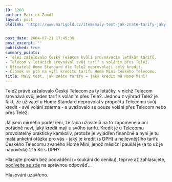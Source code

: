```yaml
---
ID: 1208
author: Patrick Zandl
layout: post
oldlink: 'https://www.marigold.cz/item/maly-test-jak-znate-tarify-jaky-kredit-ma-home-mini

  '
post_date: 2004-07-21 17:45:38
post_excerpt: ''
published: true
summary_points:
- Tele2 zažalovalo Český Telecom kvůli srovnávacím letákům tarifů.
- Telecom v letácích srovnával svůj tarif s voláním přes Tele2.
- Uživatelé Home Standard dle Tele2 neprovolají celý kredit.
- Článek se ptá na výši kreditu tarifu Home Mini Českého Telecomu.
title: Malý test, jak znáte tarify – jaký kredit má Home Mini?
---
```


<p>
Tele2 právě zažalovalo Český Telecom za ty letáčky, v nichž Telecom srovnává svůj jeden tarif s voláním přes Tele2. Jednou z výhrad Tele2 je fakt, že uživatel u Home Standard neprovolal v propočtu Telecomu svůj kredit - své volání zdarma - a uvažovalo se pouze volání přes Telecom nebo přes Tele2. </p>
<p>
Já jsem mírného podezření, že řada uživatelů na to zapomene a ani pořádně neví, jaký kredit mají u sv0ho tarifu. Kredit je u Telecomu provolatelný prakticky kamkoliv, protože je vyjádřen finančně a nyní je tu malá anketní otázka pro vás - jaký je kredit (s DPH) u nejlevnějšího tarifu Českého Telecomu zvaného Home Mini, jehož měsíční paušál je (a to už je nápověda) 215 Kč s DPH?</p>
<p>
Hlasujte prosím bez podvádění (=koukání do ceníku), teprve až zahlasujete, <a href="http://www.telecom.cz/domacnosti/telefonni_sluzby/telefonni_linka/cenove_programy/home_mini.php">podívejte se zde</a> na správnou odpověď...</p>

<p>
Hlasování uzavřeno.
</p>